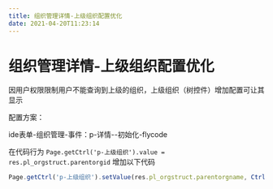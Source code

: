 ```yaml
---
title: 组织管理详情-上级组织配置优化
date: 2021-04-20T11:23:14
---
```


# 组织管理详情-上级组织配置优化

因用户权限限制用户不能查询到上级的组织，上级组织（树控件）增加配置可让其显示

配置方案：

ide表单-组织管理-事件：p-详情--初始化-flycode

在代码行为 `Page.getCtrl('p-上级组织').value = res.pl_orgstruct.parentorgid` 增加以下代码

```js
Page.getCtrl('p-上级组织').setValue(res.pl_orgstruct.parentorgname, CtrlValueSetter('text'))
```